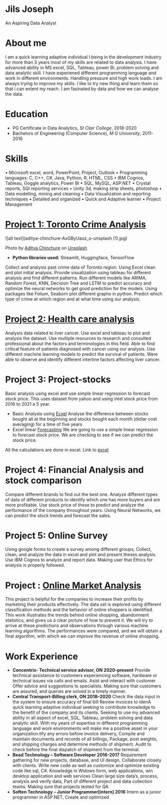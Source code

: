 # Jils Joseph
An Aspiring Data Analyst

# About me 
I am a quick learning adaptive individual I being in the development industry for more than 3 years most of my skills are related to data analysis. I have advanced ability in MS excel, SQL, Tableau, power Bi, problem solving and data analytic skill. I have experiened  different programming language and work in different environments. Handling pressure and high work loads. I am always trying to improve my skills. I like to try new thing and learn them so that i can extent my reach. I am fasinated by data and how we can analyse the data.


# Education
* PG Certificate in Data Analytics, *St Clair College*, 2018-2020
* Bachelors of Engineering (Computer Science), *M G University*, 2011-2016

# Skills
• Microsoft excel, word, PowerPoint, Project, Outlook
• Programming languages: C, C++, C#, Java, Python, R, HTML, CSS
• IBM Cognos, Tableau, Goggle analytics, Power BI
• SQL, MySQL, ASP.NET
• Crystal reports, SQl reporting services
• Unity 3d, making strip sheets, photoshop
• Data modelling, mining and cleaning
• Data Visualization and reporting techniques
• Detailed and organized
• Quick and Adaptive learner
• Project Management

# [Project 1: Toronto Crime Analysis](https://github.com/jilsjoseph/project/blob/master/capstone%20report.pdf)
![alt text](aditya-chinchure-AxGByUaoz_o-unsplash (1).jpg)

Photo by <a href="https://unsplash.com/@adityachinchure?utm_source=unsplash&utm_medium=referral&utm_content=creditCopyText">Aditya Chinchure</a> on <a href="https://unsplash.com/s/photos/toronto-city?utm_source=unsplash&utm_medium=referral&utm_content=creditCopyText">Unsplash</a>
  
* **Python libraries used:** Streamlit, Huggingface, TensorFlow

Collect and analysis past crime data of Toronto region. Using Excel clean and
plot initial analysis. Provide visualization using tableau for different analysis and
find different patterns. Run different models like ARIMA, Random Forest, KNN,
Decision Tree and LSTM to predict accuracy and optimize the neural networks
to get good prediction for the models. Using packages like Folium, Seaborn
plot different graphs in python. Predict which type of crime at which region
and at what time using our analysis.

# [Project 2: Health care analysis](https://github.com/jilsjoseph/project/blob/faf726d25a80884d10b533c31284bd29769506ea/Healthcare_Anlytics.pdf)

Analysis data related to liver cancer. Use excel and tableau to plot and
analysis the dataset. Use multiple resources to research and consulted
professional about the factors and terminologies in this field. Able to find
critical feature of patients diagnosed with cancer using our analysis. Use
different machine learning models to predict the survival of patients. Were
able to observe and identify different interline factors affecting liver cancer.


# Project 3: Project-stocks

 Basic analysis using excel and use simple linear regression to forecast stock price.
 This uses dataset from yahoo and using intel stock price from 2016 to 2021 a 5 year. 

* Basic Analysis using [Ecxel](https://github.com/jilsjoseph/Portfolio/blob/1979fecc49ccecebd237f2ffab77e4b008a645fa/Basic%20analysis%20using%20Excel.pdf)
Analyse the difference between stocks bought all at the beginning and stocks bought each month (dollar cost averaging) for a time of five years
* Excel linear [Forecasting](https://github.com/jilsjoseph/Portfolio/blob/1f029872afb8ad8fb3c09a200fbe8d5d25b1c749/Stock%20Forecasting%20using%20Excel.pdf)
We are going to use a simple linear regression to forecast stock price. We are checking to see if we can predict the stock price. 

All the calculations are done in excel.
Link to [excel](https://github.com/jilsjoseph/Portfolio/blob/91541dd81b5332902696af755c767948aae9492f/INTC%20(1).csv)

# Project 4: Financial Analysis and stock comparison

Compare different brands to find out the best one. Analyze different types of
data of different products to identify which one has more buyers and are
more profitable. Use stock price of these to predict and analyze the
performance of the company throughout years. Using Neural Networks, we
can predict the stock trends and forecast the sales.

# Project 5: Online Survey

Using google forms to create a survey among different groups, Collect, clean,
and analyze the data in excel and plot and present theses analysis. Use IBM
Cognos to analyze and report data. Making user that Ethics for analysis is
properly followed.

# Project : [Online Market Analysis](https://github.com/jilsjoseph/Market-.git)

This project is helpful for the companies to increase their profits by marketing their products effectively. The data set is explored using different classification methods and the behavior of online shoppers is identified. This work illustrates the trends behind online shopping, abandonment statistics, and gives us a clear picture of how to prevent it. We will try to arrive at these predictions and observations through various machine learning algorithms. The performances were compared, and we will obtain a final algorithm, with which we can improve the revenue of online shopping.



# Work Experience
* **Concentrix- Technical service advisor, ON 2020-present**
Provide technical assistance to customers experiencing software, hardware or technical issues via calls and emails. Asist and interact with customer. Offer advice and suggestions to specialists. Making sure that customers are assured, and queries are solved in a timely manner.
* **Central Transport-Billing clerk, ON 2018–2020**
Check the data input in the system to ensure accuracy of final bill
Review invoices to idenA quick learning adaptive
individual seeking to contribute
knowledge to the benefit of the
company and its clients. Seeking to
use my advanced ability in all
aspect of excel, SQL, Tableau,
problem solving and data analytic
skill. With my years of expertise in
different programming language
and work environments will make
me a positive asset in your
organization.tify any errors before invoice delivery, Compile and
maintain documents and records of all billings, Package, post weights, and
shipping charges and determine methods of shipment. Audit to check before
the final dispatch of shipment from the terminal.
* **Bead Technology – Software Developer 2016-2017**
Requirement gathering for new projects, database, and UI design,
Collaborate closely with clients. Write new code as well as customize and
optimize existing code like sql, C#. Knowledge in Widows form, web
applications, win desktop application and web services Clean large size
data’s, process, analysis and verify data, Part of different project and data
collection teams. Making sure that projects tested for QA
* **Soften Technology – Junior Programmer[intern] 2016**
Intern as a junior programmer in ASP.NET, Create and optimized
